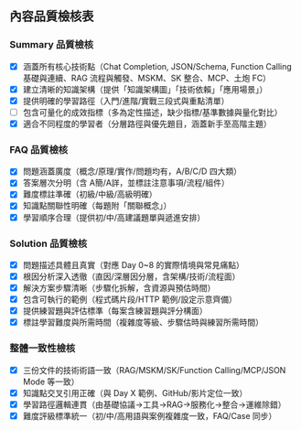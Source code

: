 ## 內容品質檢核表

### Summary 品質檢核
- [x] 涵蓋所有核心技術點（Chat Completion, JSON/Schema, Function Calling 基礎與連續、RAG 流程與觸發、MSKM、SK 整合、MCP、土炮 FC）
- [x] 建立清晰的知識架構（提供「知識架構圖」「技術依賴」「應用場景」）
- [x] 提供明確的學習路徑（入門/進階/實戰三段式與重點清單）
- [ ] 包含可量化的成效指標（多為定性描述，缺少指標/基準數據與量化對比）
- [x] 適合不同程度的學習者（分層路徑與優先題目，涵蓋新手至高階主題）

### FAQ 品質檢核
- [x] 問題涵蓋廣度（概念/原理/實作/問題均有，A/B/C/D 四大類）
- [x] 答案層次分明（含 A簡/A詳，並標註注意事項/流程/組件）
- [x] 難度標註準確（初級/中級/高級明確）
- [x] 知識點關聯性明確（每題附「關聯概念」）
- [x] 學習順序合理（提供初/中/高建議題單與遞進安排）

### Solution 品質檢核
- [x] 問題描述具體且真實（對應 Day 0~8 的實際情境與常見痛點）
- [x] 根因分析深入透徹（直因/深層因分層，含架構/技術/流程面）
- [x] 解決方案步驟清晰（步驟化拆解，含資源與預估時間）
- [x] 包含可執行的範例（程式碼片段/HTTP 範例/設定示意齊備）
- [x] 提供練習題與評估標準（每案含練習題與評分構面）
- [x] 標註學習難度與所需時間（複雜度等級、步驟估時與練習所需時間）

### 整體一致性檢核
- [x] 三份文件的技術術語一致（RAG/MSKM/SK/Function Calling/MCP/JSON Mode 等一致）
- [x] 知識點交叉引用正確（與 Day X 範例、GitHub/影片定位一致）
- [x] 學習路徑邏輯連貫（由基礎協議→工具→RAG→服務化→整合→運維除錯）
- [x] 難度評級標準統一（初/中/高用語與案例複雜度一致，FAQ/Case 同步）